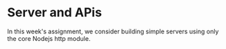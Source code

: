 # Server and APis

In this week's assignment, we consider building simple servers using only the core Nodejs http module.
